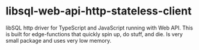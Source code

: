 # libsql-web-api-http-stateless-client
libSQL http driver for TypeScript and JavaScript running with Web API. 
This is built for edge-functions that quickly spin up, do stuff, and die. 
Is very small package and uses very low memory. 